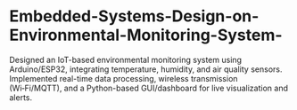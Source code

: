 # Embedded-Systems-Design-on-Environmental-Monitoring-System-

Designed an IoT-based environmental monitoring system using Arduino/ESP32, integrating temperature, humidity, and air quality sensors. Implemented real-time data processing, wireless transmission (Wi‑Fi/MQTT), and a Python-based GUI/dashboard for live visualization and alerts.
